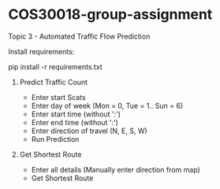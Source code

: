 # COS30018-group-assignment
Topic 3 - Automated Traffic Flow Prediction

Install requirements:

pip install -r requirements.txt

1) Predict Traffic Count
   - Enter start Scats
   - Enter day of week (Mon = 0, Tue = 1.. Sun = 6)
   - Enter start time (without ':')
   - Enter end time (without ':')
   - Enter direction of travel (N, E, S, W)
   - Run Prediction
   
2)  Get Shortest Route
    - Enter all details (Manually enter direction from map)
    - Get Shortest Route
